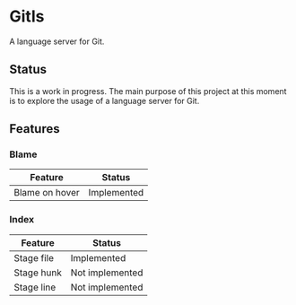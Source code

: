 # Gitls

A language server for Git.

## Status

This is a work in progress. The main purpose of this project at this moment is
to explore the usage of a language server for Git.

## Features

### Blame

| Feature        | Status      |
| -------------- | ----------- |
| Blame on hover | Implemented |

### Index

| Feature    | Status          |
| ---------- | --------------- |
| Stage file | Implemented     |
| Stage hunk | Not implemented |
| Stage line | Not implemented |
